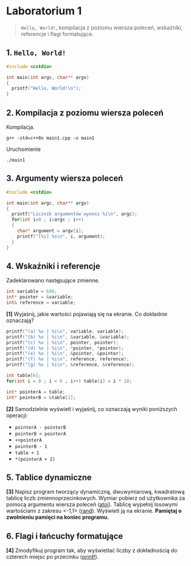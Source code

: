 # Laboratorium 1

> `Hello, World!`, kompilacja z poziomu wiersza poleceń, wskaźniki, referencje i flagi formatujące.

## 1. `Hello, World!`


```c++
#include <cstdio>

int main(int argc, char** argv)
{
  printf("Hello, World!\n");
}
```

## 2. Kompilacja z poziomu wiersza poleceń

Kompilacja.

```
g++ -std=c++0x main1.cpp -o main1
```  

Uruchomienie

```
./main1
```

## 3. Argumenty wiersza poleceń

```c++
#include <cstdio>

int main(int argc, char** argv)
{
  printf("Licznik argumentów wynosi %i\n", argc);
  for(int i=0 ; i<argc ; i++)
  {
    char* argument = argv[i];
    printf("[%i] %s\n", i, argument);
  }
}
```


## 4. Wskaźniki i referencje

Zadeklarowano następujące zmienne.

```c++
int variable = 646;
int* pointer = &variable;
int& reference = variable;
```

**[1]** Wyjaśnij, jakie wartości pojawiają się na ekranie. Co dokładnie oznaczają?

```c++
printf("(a) %x | %i\n", variable, variable);
printf("(b) %x | %i\n", &variable, &variable);
printf("(c) %x | %i\n", pointer, pointer);
printf("(d) %x | %i\n", *pointer, *pointer);
printf("(e) %x | %i\n", &pointer, &pointer);
printf("(f) %x | %i\n", reference, reference);
printf("(g) %x | %i\n", &reference, &reference);
```

```c++
int table[6];
for(int i = 0 ; i < 6 ; i++) table[i] = i * 10;

int* pointerA = table;
int* pointerB = &table[2];
```

**[2]** Samodzielnie wyświetl i wyjaśnij, co oznaczają wyniki poniższych operacji:

- `pointerA - pointerB`
- `pointerB < pointerA`
- `++pointerA`
- `pointerB - 1`
- `table + 1`
- `*(pointerA + 2)`

## 5. Tablice dynamiczne

**[3]** Napisz program tworzący dynamiczną, dwuwymiarową, kwadratową tablicę liczb zmiennoprzecinkowych. Wymiar pobierz od użytkownika za pomocą argumentu wiersza poleceń ([atoi](http://www.cplusplus.com/reference/cstdlib/atoi/)). Tablicę wypełnij losowymi wartościami z zakresu *<-1,1>* ([rand](http://www.cplusplus.com/reference/cstdlib/rand/)). Wyświetl ją na ekranie. **Pamiętaj o zwolnieniu pamięci na koniec programu.**

## 6. Flagi i łańcuchy formatujące

**[4]** Zmodyfikuj program tak, aby wyświetlać liczby z dokładnością do czterech miejsc po przecinku ([printf](http://www.cplusplus.com/reference/cstdio/printf/)).
